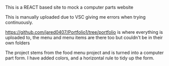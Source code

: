 This is a REACT based site to mock a computer parts website

This is manually uploaded due to VSC giving me errors when trying continuously.

https://github.com/jared0407/Portfolio1/tree/portfolio is where everything is uploaded to, the menu and menu items are there too but couldn't be in their own folders 


The project stems from the food menu project and is turned into a computer part form. I have added colors, and a horizontal rule to tidy up the form. 
